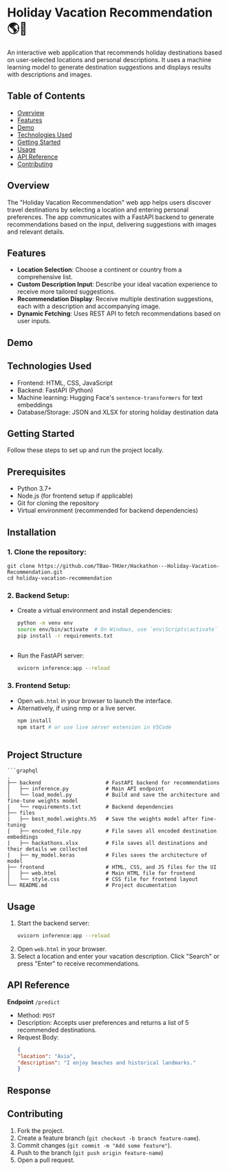 # Holiday Vacation Recommendation 🌎🌴

An interactive web application that recommends holiday destinations based on user-selected locations and personal descriptions. It uses a machine learning model to generate destination suggestions and displays results with descriptions and images.  

## Table of Contents
- [Overview](#overview)
- [Features](#features)
- [Demo](#demo)
- [Technologies Used](#technologies-used)
- [Getting Started](#getting-started)
- [Usage](#usage)
- [API Reference](#api-reference)
- [Contributing](#contributing)
  
## Overview
The "Holiday Vacation Recommendation" web app helps users discover travel destinations by selecting a location and entering personal preferences. The app communicates with a FastAPI backend to generate recommendations based on the input, delivering suggestions with images and relevant details.

## Features
  * **Location Selection**: Choose a continent or country from a comprehensive list.  
  * **Custom Description Input**: Describe your ideal vacation experience to receive more tailored suggestions.  
  * **Recommendation Display**: Receive multiple destination suggestions, each with a description and accompanying image.  
  * **Dynamic Fetching**: Uses REST API to fetch recommendations based on user inputs.
  
## Demo

## Technologies Used
  * Frontend: HTML, CSS, JavaScript  
  * Backend: FastAPI (Python)  
  * Machine learning: Hugging Face's `sentence-transformers` for text embeddings  
  * Database/Storage: JSON and XLSX for storing holiday destination data  

## Getting Started
Follow these steps to set up and run the project locally.

## Prerequisites  
  * Python 3.7+  
  * Node.js (for frontend setup if applicable)  
  * Git for cloning the repository  
  * Virtual environment (recommended for backend dependencies)  

## Installation
### 1. Clone the repository:  
    git clone https://github.com/TBao-THUer/Hackathon---Holiday-Vacation-Recommendation.git
    cd holiday-vacation-recommendation
### 2. Backend Setup:  
  * Create a virtual environment and install dependencies:  
    ```bash  
    python -m venv env  
    source env/bin/activate  # On Windows, use `env\Scripts\activate`  
    pip install -r requirements.txt  
   
  * Run the FastAPI server:  
    ```bash  
    uvicorn inference:app --reload  
    
### 3. Frontend Setup:  
  * Open `web.html` in your browser to launch the interface.
  * Alternatively, if using nmp or a live server.   
      ```bash
      npm install  
      npm start # or use live server extension in VSCode   
   
## Project Structure
    ```graphql
    .
    ├── backend                     # FastAPI backend for recommendations
    │   ├── inference.py            # Main API endpoint
    │   └── load_model.py           # Build and save the architecture and fine-tune weights model
    |   └── requirements.txt        # Backend dependencies
    ├── files
    |   ├── best_model.weights.h5   # Save the weights model after fine-tuning
    |   ├── encoded_file.npy        # File saves all encoded destination embeddings
    |   ├── hackathons.xlsx         # File saves all destinations and their details we collected 
    |   ├── my_model.keras          # Files saves the architecture of model
    ├── frontend                    # HTML, CSS, and JS files for the UI
    │   ├── web.html                # Main HTML file for frontend
    │   └── style.css               # CSS file for frontend layout
    └── README.md                   # Project documentation


## Usage  
1. Start the backend server:
     ```bash
     uvicorn inference:app --reload

3. Open `web.html` in your browser.
4. Select a location and enter your vacation description. Click "Search" or press "Enter" to receive recommendations.

## API Reference
**Endpoint** `/predict`
  * Method: `POST` 
  * Description: Accepts user preferences and returns a list of 5 recommended destinations.  
  * Request Body:  
    ```json
    {  
    "location": "Asia",  
    "description": "I enjoy beaches and historical landmarks."  
    }    
## Response

## Contributing  
  1. Fork the project.  
  2. Create a feature branch (`git checkout -b branch feature-name`).  
  3. Commit changes (`git commit -m "Add some feature"`).  
  4. Push to the branch (`git push origin feature-name`)  
  5. Open a pull request.  
